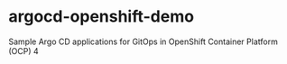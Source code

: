 # argocd-openshift-demo

Sample Argo CD applications for GitOps in OpenShift Container Platform (OCP) 4
